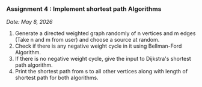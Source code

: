### Assignment 4 : Implement shortest path  Algorithms 

_Date: May 8, 2026_

1. Generate a directed weighted graph randomly of n vertices and m edges (Take n and m from user) and choose a source at random.
2. Check if there is any negative weight cycle in it using Bellman-Ford Algorithm.
3. If there is no negative weight cycle, give the input to Dijkstra's shortest path algorithm.
4. Print the shortest path from s to all other vertices  along with length of shortest path for both algorithms.